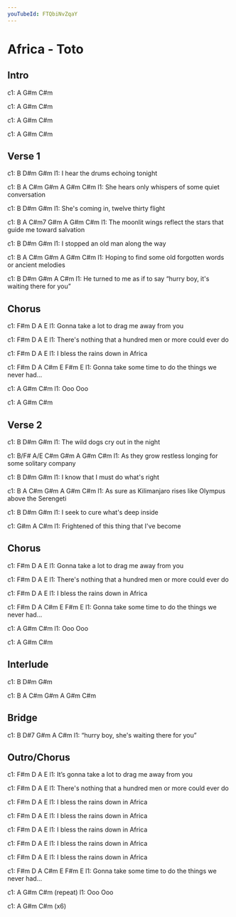 ```yaml
---
youTubeId: FTQbiNvZqaY
---
```


# Africa - Toto

## Intro
c1: A G#m C#m

c1: A G#m C#m

c1: A G#m C#m

c1: A G#m C#m

## Verse 1
c1: B                D#m       G#m
l1: I hear the drums echoing tonight

c1: B              A                C#m         G#m A  G#m C#m
l1: She hears only whispers of some quiet conversation

c1: B                 D#m           G#m
l1: She's coming in, twelve thirty flight

c1: B                   A                    C#m7               G#m A  G#m C#m
l1: The moonlit wings reflect the stars that guide me toward salvation

c1: B            D#m               G#m
l1: I stopped an old man along the way

c1: B                   A             C#m              G#m A    G#m C#m
l1: Hoping to find some old forgotten words or ancient melodies

c1: B            D#m         G#m                  A                 C#m
l1: He turned to me as if to say “hurry boy, it's waiting there for you”

## Chorus
c1: F#m          D               A        E
l1: Gonna take a lot to drag me away from you

c1: F#m                    D              A               E
l1: There's nothing that a hundred men or more could ever do

c1: F#m         D             A   E
l1: I bless the rains down in Africa

c1: F#m             D              A               C#m E F#m E
l1: Gonna take some time to do the things we never had…

c1:     A G#m C#m
l1: Ooo Ooo

c1: A G#m C#m

## Verse 2
c1: B             D#m            G#m
l1: The wild dogs cry out in the night

c1: B/F#                  A/E              C#m      G#m  A G#m C#m
l1: As they grow restless longing for some solitary company

c1: B           D#m              G#m
l1: I know that I must do what's right

c1:            B           A           C#m              G#m    A G#m C#m
l1: As sure as Kilimanjaro rises like Olympus above the Serengeti

c1: B         D#m                G#m
l1: I seek to cure what's deep inside

c1: G#m                A                  C#m
l1: Frightened of this thing that I've become

## Chorus
c1: F#m          D               A        E
l1: Gonna take a lot to drag me away from you

c1: F#m                    D              A               E
l1: There's nothing that a hundred men or more could ever do

c1: F#m         D             A   E
l1: I bless the rains down in Africa

c1: F#m             D              A               C#m E F#m E
l1: Gonna take some time to do the things we never had…

c1:     A G#m C#m
l1: Ooo Ooo

c1: A G#m C#m

## Interlude
c1: B D#m G#m

c1: B A C#m G#m A G#m C#m

## Bridge
c1: B D#7 G#m                   A                 C#m
l1:           “hurry boy, she's waiting there for you”

## Outro/Chorus
c1: F#m               D               A        E
l1: It’s gonna take a lot to drag me away from you

c1: F#m                    D              A               E
l1: There's nothing that a hundred men or more could ever do

c1: F#m         D             A   E
l1: I bless the rains down in Africa

c1: F#m         D             A   E
l1: I bless the rains down in Africa

c1: F#m         D             A   E
l1: I bless the rains down in Africa

c1: F#m         D             A   E
l1: I bless the rains down in Africa

c1: F#m         D             A   E
l1: I bless the rains down in Africa

c1: F#m             D              A               C#m E F#m E
l1: Gonna take some time to do the things we never had…

c1:     A G#m C#m (repeat)
l1: Ooo Ooo

c1: A G#m C#m (x6)